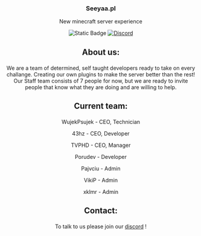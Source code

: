 <h3 align="center">Seeyaa.pl</h3>
<p align="center">New minecraft server experience</p>

<p align="center">
  
 <img alt="Static Badge" src="https://img.shields.io/badge/Server_status-Closed-red?style=for-the-badge">
 <a href="https://discord.gg/6vDfb5CVKk" target="_blank"> <img alt="Discord" src="https://img.shields.io/discord/992355055158177832?style=for-the-badge"></a>
</a>

## <p align="center">About us:</p>
<p align="center">We are a team of determined, self taught developers ready to take on every challange. Creating our own plugins to make the server better than the rest!
Our Staff team consists of 7 people for now, but we are ready to invite people that know what they are doing and are willing to help.</p>

## <p align="center">Current team:</p>
<p align="center">WujekPsujek - CEO, Technician </p>
<p align="center">43hz - CEO, Developer </p>
<p align="center">TVPHD - CEO, Manager </p>
<p align="center">Porudev - Developer </p>
<p align="center">Pajvciu - Admin </p>
<p align="center">VikiP - Admin </p>
<p align="center">xklmr - Admin </p>

## <p align="center">Contact:</p>
<p align="center"> To talk to us please join our <a href="discord.gg/6vDfb5CVKk">discord</a> ! </p>
